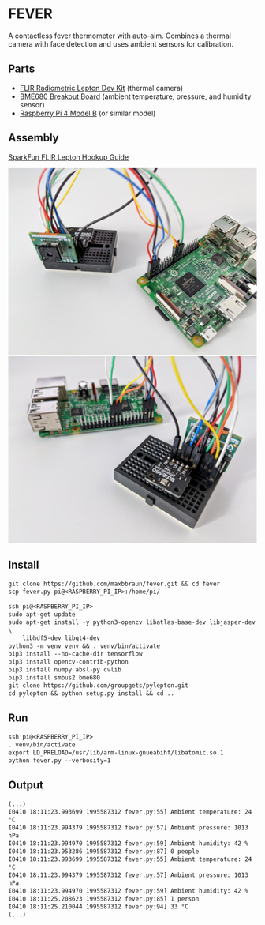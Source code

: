 # FEVER

A contactless fever thermometer with auto-aim. Combines a thermal camera with face detection and uses ambient sensors for calibration.

## Parts

- [FLIR Radiometric Lepton Dev Kit](https://www.sparkfun.com/products/retired/14654) (thermal camera)
- [BME680 Breakout Board](https://www.sparkfun.com/products/15743) (ambient temperature, pressure, and humidity sensor)
- [Raspberry Pi 4 Model B](https://www.sparkfun.com/products/15447) (or similar model)

## Assembly

[SparkFun FLIR Lepton Hookup Guide](https://learn.sparkfun.com/tutorials/flir-lepton-hookup-guide/all)

![breadboard front](breadboard-front.jpg)
![breadboard back](breadboard-back.jpg)

## Install

```
git clone https://github.com/maxbbraun/fever.git && cd fever
scp fever.py pi@<RASPBERRY_PI_IP>:/home/pi/
```

```
ssh pi@<RASPBERRY_PI_IP>
sudo apt-get update
sudo apt-get install -y python3-opencv libatlas-base-dev libjasper-dev \
    libhdf5-dev libqt4-dev
python3 -m venv venv && . venv/bin/activate
pip3 install --no-cache-dir tensorflow
pip3 install opencv-contrib-python
pip3 install numpy absl-py cvlib
pip3 install smbus2 bme680
git clone https://github.com/groupgets/pylepton.git
cd pylepton && python setup.py install && cd ..
```

## Run

```
ssh pi@<RASPBERRY_PI_IP>
. venv/bin/activate
export LD_PRELOAD=/usr/lib/arm-linux-gnueabihf/libatomic.so.1
python fever.py --verbosity=1
```

## Output

```
(...)
I0410 18:11:23.993699 1995587312 fever.py:55] Ambient temperature: 24 °C
I0410 18:11:23.994379 1995587312 fever.py:57] Ambient pressure: 1013 hPa
I0410 18:11:23.994970 1995587312 fever.py:59] Ambient humidity: 42 %
I0410 18:11:23.953286 1995587312 fever.py:87] 0 people
I0410 18:11:23.993699 1995587312 fever.py:55] Ambient temperature: 24 °C
I0410 18:11:23.994379 1995587312 fever.py:57] Ambient pressure: 1013 hPa
I0410 18:11:23.994970 1995587312 fever.py:59] Ambient humidity: 42 %
I0410 18:11:25.208623 1995587312 fever.py:85] 1 person
I0410 18:11:25.210044 1995587312 fever.py:94] 33 °C
(...)
```
